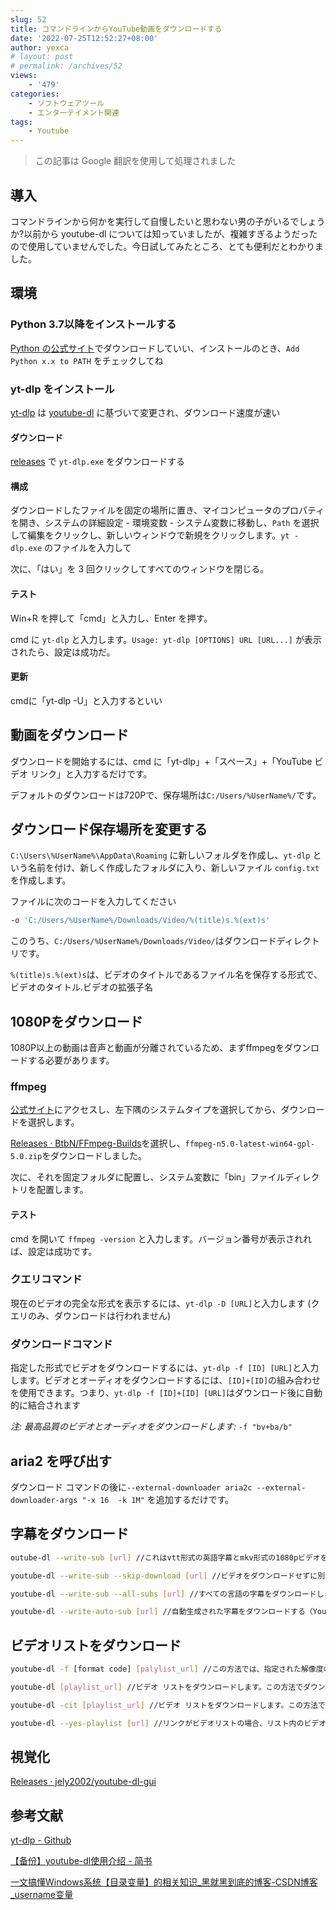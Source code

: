 ```yaml
---
slug: 52
title: コマンドラインからYouTube動画をダウンロードする
date: '2022-07-25T12:52:27+08:00'
author: yexca
# layout: post
# permalink: /archives/52
views:
    - '479'
categories:
    - ソフトウェアツール
    - エンターテイメント関連
tags:
    - Youtube
---
```


> この記事は Google 翻訳を使用して処理されました

## 導入

コマンドラインから何かを実行して自慢したいと思わない男の子がいるでしょうか?以前から youtube-dl については知っていましたが、複雑すぎるようだったので使用していませんでした。今日試してみたところ、とても便利だとわかりました。

## 環境

### Python 3.7以降をインストールする

[Python の公式サイト](https://www.python.org/downloads/)でダウンロードしていい、インストールのとき、`Add Python x.x to PATH` をチェックしてね

### yt-dlp をインストール

[yt-dlp](https://github.com/yt-dlp/yt-dlp) は [youtube-dl](https://github.com/ytdl-org/youtube-dl) に基づいて変更され、ダウンロード速度が速い

#### ダウンロード

[releases](https://github.com/yt-dlp/yt-dlp/releases) で `yt-dlp.exe` をダウンロードする

#### 構成

ダウンロードしたファイルを固定の場所に置き、マイコンピュータのプロパティを開き、システムの詳細設定 - 環境変数 - システム変数に移動し、`Path` を選択して編集をクリックし、新しいウィンドウで新規をクリックします。`yt -dlp.exe` のファイルを入力して

次に、「はい」を 3 回クリックしてすべてのウィンドウを閉じる。

#### テスト

Win+R を押して「cmd」と入力し、Enter を押す。

cmd に `yt-dlp` と入力します。`Usage: yt-dlp [OPTIONS] URL [URL...]` が表示されたら、設定は成功だ。

#### 更新

cmdに「yt-dlp -U」と入力するといい

## 動画をダウンロード

ダウンロードを開始するには、cmd に「yt-dlp」+「スペース」+「YouTube ビデオ リンク」と入力するだけです。

デフォルトのダウンロードは720Pで、保存場所は`C:/Users/%UserName%/`です。

## ダウンロード保存場所を変更する

`C:\Users\%UserName%\AppData\Roaming` に新しいフォルダを作成し、`yt-dlp` という名前を付け、新しく作成したフォルダに入り、新しいファイル `config.txt` を作成します。

ファイルに次のコードを入力してください

```bash
-o 'C:/Users/%UserName%/Downloads/Video/%(title)s.%(ext)s'
```

このうち、`C:/Users/%UserName%/Downloads/Video/`はダウンロードディレクトリです。

`%(title)s.%(ext)s`は、ビデオのタイトルであるファイル名を保存する形式で、ビデオのタイトル.ビデオの拡張子名

## 1080Pをダウンロード

1080P以上の動画は音声と動画が分離されているため、まずffmpegをダウンロードする必要があります。

### ffmpeg

[公式サイト](https://ffmpeg.org/download.html)にアクセスし、左下隅のシステムタイプを選択してから、ダウンロードを選択します。

[Releases · BtbN/FFmpeg-Builds](https://github.com/BtbN/FFmpeg-Builds/releases)を選択し、`ffmpeg-n5.0-latest-win64-gpl-5.0.zip`をダウンロードしました。

次に、それを固定フォルダに配置し、システム変数に「bin」ファイルディレクトリを配置します。

#### テスト

cmd を開いて `ffmpeg -version` と入力します。バージョン番号が表示されれば、設定は成功です。

### クエリコマンド

現在のビデオの完全な形式を表示するには、`yt-dlp -D [URL]`と入力します (クエリのみ、ダウンロードは行われません)

### ダウンロードコマンド

指定した形式でビデオをダウンロードするには、`yt-dlp -f [ID] [URL]`と入力します。ビデオとオーディオをダウンロードするには、`[ID]+[ID]`の組み合わせを使用できます。つまり、`yt-dlp -f [ID]+[ID] [URL]`はダウンロード後に自動的に結合されます

*注: 最高品質のビデオとオーディオをダウンロードします:* `-f "bv+ba/b"`

## aria2 を呼び出す

ダウンロード コマンドの後に`--external-downloader aria2c --external-downloader-args "-x 16  -k 1M"` を追加するだけです。

## 字幕をダウンロード

```bash
outube-dl --write-sub [url]	//これはvtt形式の英語字幕とmkv形式の1080pビデオをダウンロードします

youtube-dl --write-sub --skip-download [url] //ビデオをダウンロードせずに別の vtt 字幕ファイルをダウンロードします

youtube-dl --write-sub --all-subs [url] //すべての言語の字幕をダウンロードします（ある場合）

youtube-dl --write-auto-sub [url] //自動生成された字幕をダウンロードする（YouTubeのみ）
```

## ビデオリストをダウンロード

```bash
youtube-dl -f [format code] [palylist_url] //この方法では、指定された解像度のmp4ビデオをダウンロードできます

youtube-dl [playlist_url] //ビデオ リストをダウンロードします。この方法でダウンロードされたビデオは、mkv または webm 形式である可能性があります。

youtube-dl -cit [playlist_url] //ビデオ リストをダウンロードします。この方法でダウンロードされたビデオは、mkv または webm 形式である可能性があります。

youtube-dl --yes-playlist [url] //リンクがビデオリストの場合、リスト内のビデオをダウンロードします。上記と同じですが、mkv または webm 形式である可能性があります。
```

## 視覚化

[Releases · jely2002/youtube-dl-gui](https://github.com/jely2002/youtube-dl-gui/releases)

## 参考文献

[yt-dlp - Github](https://github.com/yt-dlp/yt-dlp)

[【备份】youtube-dl使用介绍 - 简书](https://www.jianshu.com/p/6bae57859325)

[一文搞懂Windows系统【目录变量】的相关知识_黑就黑到底的博客-CSDN博客_username变量](https://blog.csdn.net/u013430110/article/details/103797776)
